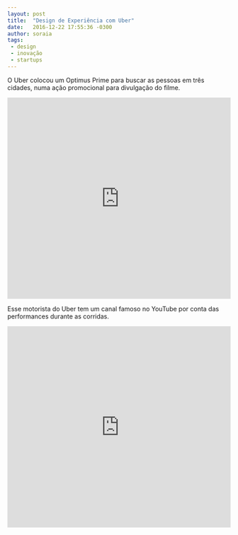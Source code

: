 ```yaml
---
layout: post
title:  "Design de Experiência com Uber"
date:   2016-12-22 17:55:36 -0300
author: soraia
tags: 
 - design
 - inovação
 - startups
---
```


O Uber colocou um Optimus Prime para buscar as pessoas em três cidades, numa ação promocional para divulgação do filme. 
<iframe 
  width="100%" 
  height="455" 
  src="http://www.youtube.com/embed/fND9b6wX18A" 
  frameborder="0" 
  allowfullscreen>
</iframe>

Esse motorista do Uber tem um canal famoso no YouTube por conta das performances durante as corridas.

<iframe 
  width="100%" 
  height="455" 
  src="http://www.youtube.com/embed/fnDy3dSEHhw" 
  frameborder="0" 
  allowfullscreen>
</iframe>